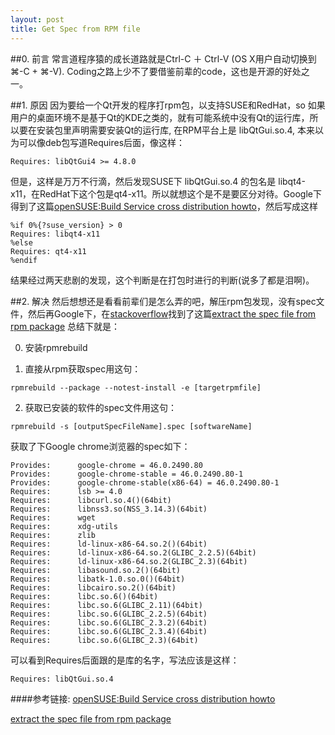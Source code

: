 ```yaml
---
layout: post
title: Get Spec from RPM file
---
```


##0. 前言
常言道程序猿的成长道路就是Ctrl-C ＋ Ctrl-V (OS X用户自动切换到⌘-C + ⌘-V). Coding之路上少不了要借鉴前辈的code，这也是开源的好处之一。

##1. 原因
因为要给一个Qt开发的程序打rpm包，以支持SUSE和RedHat，so 如果用户的桌面环境不是基于Qt的KDE之类的，就有可能系统中没有Qt的运行库，所以要在安装包里声明需要安装Qt的运行库, 在RPM平台上是 libQtGui.so.4, 本来以为可以像deb包写道Requires后面，像这样：
```
Requires: libQtGui4 >= 4.8.0
```
但是，这样是万万不行滴，然后发现SUSE下 libQtGui.so.4 的包名是 libqt4-x11，在RedHat下这个包是qt4-x11。所以就想这个是不是要区分对待。Google下得到了这篇[openSUSE:Build Service cross distribution howto](https://en.opensuse.org/openSUSE:Build_Service_cross_distribution_howto)，然后写成这样
```
%if 0%{?suse_version} > 0
Requires: libqt4-x11
%else
Requires: qt4-x11
%endif
```
结果经过两天悲剧的发现，这个判断是在打包时进行的判断(说多了都是泪啊)。

##2. 解决
然后想想还是看看前辈们是怎么弄的吧，解压rpm包发现，没有spec文件，然后再Google下，在[stackoverflow](http://stackoverflow.com)找到了这篇[extract the spec file from rpm package](http://stackoverflow.com/questions/5613954/extract-the-spec-file-from-rpm-package)
总结下就是：

0. 安装rpmrebuild

1. 直接从rpm获取spec用这句：
```
rpmrebuild --package --notest-install -e [targetrpmfile]
```

2. 获取已安装的软件的spec文件用这句：
```
rpmrebuild -s [outputSpecFileName].spec [softwareName]
```

获取了下Google chrome浏览器的spec如下：
```
Provides:      google-chrome = 46.0.2490.80
Provides:      google-chrome-stable = 46.0.2490.80-1
Provides:      google-chrome-stable(x86-64) = 46.0.2490.80-1
Requires:      lsb >= 4.0
Requires:      libcurl.so.4()(64bit)
Requires:      libnss3.so(NSS_3.14.3)(64bit)
Requires:      wget
Requires:      xdg-utils
Requires:      zlib
Requires:      ld-linux-x86-64.so.2()(64bit)
Requires:      ld-linux-x86-64.so.2(GLIBC_2.2.5)(64bit)
Requires:      ld-linux-x86-64.so.2(GLIBC_2.3)(64bit)
Requires:      libasound.so.2()(64bit)
Requires:      libatk-1.0.so.0()(64bit)
Requires:      libcairo.so.2()(64bit)
Requires:      libc.so.6()(64bit)
Requires:      libc.so.6(GLIBC_2.11)(64bit)
Requires:      libc.so.6(GLIBC_2.2.5)(64bit)
Requires:      libc.so.6(GLIBC_2.3.2)(64bit)
Requires:      libc.so.6(GLIBC_2.3.4)(64bit)
Requires:      libc.so.6(GLIBC_2.3)(64bit)
```

可以看到Requires后面跟的是库的名字，写法应该是这样：

```
Requires: libQtGui.so.4
```

####参考链接:
[openSUSE:Build Service cross distribution howto](https://en.opensuse.org/openSUSE:Build_Service_cross_distribution_howto)

[extract the spec file from rpm package](http://stackoverflow.com/questions/5613954/extract-the-spec-file-from-rpm-package)

